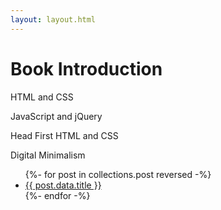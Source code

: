 ```yaml
---
layout: layout.html
---
```

<h1> Book Introduction </h1>

<p>HTML and CSS</p>
<p>JavaScript and jQuery</p>
<p>Head First HTML and CSS</p>
<p>Digital Minimalism</p>

<ul>
{%- for post in collections.post reversed -%}
  <li>
    <a href="{{post.url}}">
      {{ post.data.title }}
    </a>
  </li>
{%- endfor -%}
</ul>

